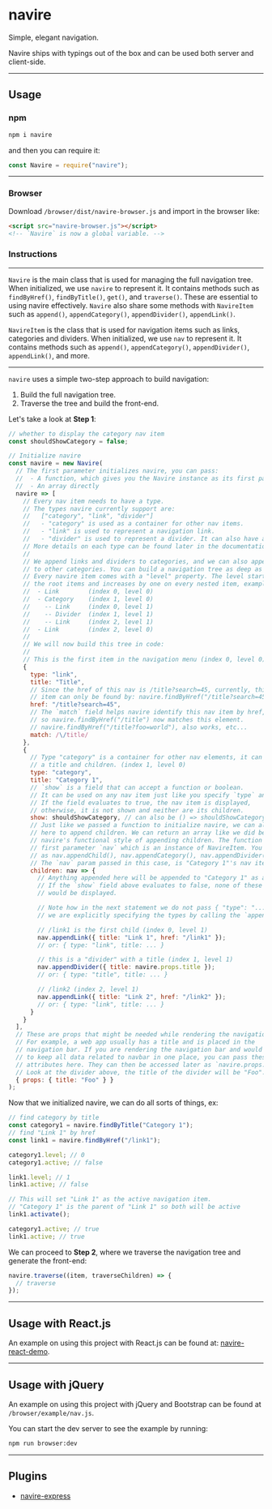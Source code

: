 # navire

Simple, elegant navigation.

Navire ships with typings out of the box and can be used both server and client-side.

---

## Usage

### npm

```bash
npm i navire
```

and then you can require it:

```javascript
const Navire = require("navire");
```

---

### Browser

Download `/browser/dist/navire-browser.js` and import in the browser like:

```html
<script src="navire-browser.js"></script>
<!-- `Navire` is now a global variable. -->
```

### Instructions

---

`Navire` is the main class that is used for managing the full navigation tree. When initialized, we use `navire` to represent it. It contains methods such as `findByHref()`, `findByTitle()`, `get()`, and `traverse()`. These are essential to using navire effectively. `Navire` also share some methods with `NavireItem` such as `append()`, `appendCategory()`, `appendDivider()`, `appendLink()`.

`NavireItem` is the class that is used for navigation items such as links, categories and dividers. When initialized, we use `nav` to represent it. It contains methods such as `append()`, `appendCategory()`, `appendDivider()`, `appendLink()`, and more.

---

`navire` uses a simple two-step approach to build navigation:

1. Build the full navigation tree.
2. Traverse the tree and build the front-end.

Let's take a look at **Step 1**:

```javascript
// whether to display the category nav item
const shouldShowCategory = false;

// Initialize navire
const navire = new Navire(
  // The first parameter initializes navire, you can pass:
  //  - A function, which gives you the Navire instance as its first parameter
  //  - An array directly
  navire => [
    // Every nav item needs to have a type.
    // The types navire currently support are:
    //   ["category", "link", "divider"]
    //   - "category" is used as a container for other nav items.
    //   - "link" is used to represent a navigation link.
    //   - "divider" is used to represent a divider. It can also have a title.
    // More details on each type can be found later in the documentation.
    //
    // We append links and dividers to categories, and we can also append categories
    // to other categories. You can build a navigation tree as deep as you want.
    // Every navire item comes with a "level" property. The level starts at 0 for
    // the root items and increases by one on every nested item, example:
    //  - Link        (index 0, level 0)
    //  - Category    (index 1, level 0)
    //    -- Link     (index 0, level 1)
    //    -- Divider  (index 1, level 1)
    //    -- Link     (index 2, level 1)
    //  - Link        (index 2, level 0)
    //
    // We will now build this tree in code:
    //
    // This is the first item in the navigation menu (index 0, level 0):
    {
      type: "link",
      title: "Title",
      // Since the href of this nav is /title?search=45, currently, this
      // item can only be found by: navire.findByHref("/title?search=45").
      href: "/title?search=45",
      // The `match` field helps navire identify this nav item by href,
      // so navire.findByHref("/title") now matches this element.
      // navire.findByHref("/title?foo=world"), also works, etc...
      match: /\/title/
    },
    {
      // Type "category" is a container for other nav elements, it can have
      // a title and children. (index 1, level 0)
      type: "category",
      title: "Category 1",
      // `show` is a field that can accept a function or boolean.
      // It can be used on any nav item just like you specify `type` and `title`.
      // If the field evaluates to true, the nav item is displayed,
      // otherwise, it is not shown and neither are its children.
      show: shouldShowCategory, // can also be () => shouldShowCategory
      // Just like we passed a function to initialize navire, we can also pass a function
      // here to append children. We can return an array like we did before, or we can use
      // navire's functional style of appending children. The function is invoked with its
      // first parameter `nav` which is an instance of NavireItem. You can use methods such
      // as nav.appendChild(), nav.appendCategory(), nav.appendDivider(), etc.
      // The `nav` param passed in this case, is "Category 1"'s nav item.
      children: nav => {
        // Anything appended here will be appended to "Category 1" as a child.
        // If the `show` field above evaluates to false, none of these items
        // would be displayed.

        // Note how in the next statement we do not pass { "type": "..." }, since
        // we are explicitly specifying the types by calling the `append${type}` methods.

        // /link1 is the first child (index 0, level 1)
        nav.appendLink({ title: "Link 1", href: "/link1" });
        // or: { type: "link", title: ... }

        // this is a "divider" with a title (index 1, level 1)
        nav.appendDivider({ title: navire.props.title });
        // or: { type: "title", title: ... }

        // /link2 (index 2, level 1)
        nav.appendLink({ title: "Link 2", href: "/link2" });
        // or: { type: "link", title: ... }
      }
    }
  ],
  // These are props that might be needed while rendering the navigation
  // For example, a web app usually has a title and is placed in the
  // navigation bar. If you are rendering the navigation bar and would like
  // to keep all data related to navbar in one place, you can pass these
  // attributes here. They can then be accessed later as `navire.props.field`.
  // Look at the divider above, the title of the divider will be "Foo".
  { props: { title: "Foo" } }
);
```

Now that we initialized navire, we can do all sorts of things, ex:

```javascript
// find category by title
const category1 = navire.findByTitle("Category 1");
// find "Link 1" by href
const link1 = navire.findByHref("/link1");

category1.level; // 0
category1.active; // false

link1.level; // 1
link1.active; // false

// This will set "Link 1" as the active navigation item.
// "Category 1" is the parent of "Link 1" so both will be active
link1.activate();

category1.active; // true
link1.active; // true
```

We can proceed to **Step 2**, where we traverse the navigation tree and generate the front-end:

```javascript
navire.traverse((item, traverseChildren) => {
  // traverse
});
```

---

## Usage with React.js

An example on using this project with React.js can be found at: [navire-react-demo](https://github.com/claude-abounegm/navire-react-demo).

---

## Usage with jQuery

An example on using this project with jQuery and Bootstrap can be found at `/browser/example/nav.js`.

You can start the dev server to see the example by running:

```bash
npm run browser:dev
```

---

## Plugins

- [navire-express](https://github.com/claude-abounegm/navire-express)
